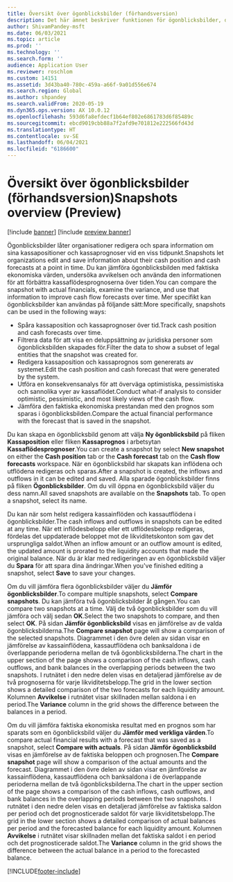 ```yaml
---
title: Översikt över ögonblicksbilder (förhandsversion)
description: Det här ämnet beskriver funktionen för ögonblicksbilder, där du kan spara en kassaflödesprognos för analys eller jämförelse med verkliga värden senare. När du genererar en kassaflödesprognos kan du spara den som en "ögonblicksbild". Du kan sedan använda ögonblicksbilderna för att redigera de konton som inkluderades i prognosen, eller jämföra prognosen i ögonblicksbilden med verkliga värden.
author: ShivamPandey-msft
ms.date: 06/03/2021
ms.topic: article
ms.prod: ''
ms.technology: ''
ms.search.form: ''
audience: Application User
ms.reviewer: roschlom
ms.custom: 14151
ms.assetid: 3d43ba40-780c-459a-a66f-9a01d556e674
ms.search.region: Global
ms.author: shpandey
ms.search.validFrom: 2020-05-19
ms.dyn365.ops.version: AX 10.0.12
ms.openlocfilehash: 593d6fa8efdecf1b64ef802e6861783d6f85489c
ms.sourcegitcommit: ebcd9019cbb88a7f2afd9e701812e222566fd43d
ms.translationtype: HT
ms.contentlocale: sv-SE
ms.lasthandoff: 06/04/2021
ms.locfileid: "6186600"
---
```

# <a name="snapshots-overview-preview"></a><span data-ttu-id="9b1ce-105">Översikt över ögonblicksbilder (förhandsversion)</span><span class="sxs-lookup"><span data-stu-id="9b1ce-105">Snapshots overview (Preview)</span></span>

[!include [banner](../includes/banner.md)]
[!include [preview banner](../includes/preview-banner.md)]

<span data-ttu-id="9b1ce-106">Ögonblicksbilder låter organisationer redigera och spara information om sina kassapositioner och kassaprognoser vid en viss tidpunkt.</span><span class="sxs-lookup"><span data-stu-id="9b1ce-106">Snapshots let organizations edit and save information about their cash position and cash forecasts at a point in time.</span></span> <span data-ttu-id="9b1ce-107">Du kan jämföra ögonblicksbilden med faktiska ekonomiska värden, undersöka avvikelsen och använda den informationen för att förbättra kassaflödesprognoserna över tiden.</span><span class="sxs-lookup"><span data-stu-id="9b1ce-107">You can compare the snapshot with actual financials, examine the variance, and use that information to improve cash flow forecasts over time.</span></span> <span data-ttu-id="9b1ce-108">Mer specifikt kan ögonblicksbilder kan användas på följande sätt:</span><span class="sxs-lookup"><span data-stu-id="9b1ce-108">More specifically, snapshots can be used in the following ways:</span></span>

- <span data-ttu-id="9b1ce-109">Spåra kassaposition och kassaprognoser över tid.</span><span class="sxs-lookup"><span data-stu-id="9b1ce-109">Track cash position and cash forecasts over time.</span></span>
- <span data-ttu-id="9b1ce-110">Filtrera data för att visa en deluppsättning av juridiska personer som ögonblicksbilden skapades för.</span><span class="sxs-lookup"><span data-stu-id="9b1ce-110">Filter the data to show a subset of legal entities that the snapshot was created for.</span></span>
- <span data-ttu-id="9b1ce-111">Redigera kassaposition och kassaprognos som genererats av systemet.</span><span class="sxs-lookup"><span data-stu-id="9b1ce-111">Edit the cash position and cash forecast that were generated by the system.</span></span>
- <span data-ttu-id="9b1ce-112">Utföra en konsekvensanalys för att överväga optimistiska, pessimistiska och sannolika vyer av kassaflödet.</span><span class="sxs-lookup"><span data-stu-id="9b1ce-112">Conduct what-if analysis to consider optimistic, pessimistic, and most likely views of the cash flow.</span></span>
- <span data-ttu-id="9b1ce-113">Jämföra den faktiska ekonomiska prestandan med den prognos som sparas i ögonblicksbilden.</span><span class="sxs-lookup"><span data-stu-id="9b1ce-113">Compare the actual financial performance with the forecast that is saved in the snapshot.</span></span>

<span data-ttu-id="9b1ce-114">Du kan skapa en ögonblicksbild genom att välja **Ny ögonblicksbild** på fliken **Kassaposition** eller fliken **Kassaprognos** i arbetsytan **Kassaflödesprognoser**.</span><span class="sxs-lookup"><span data-stu-id="9b1ce-114">You can create a snapshot by select **New snapshot** on either the **Cash position** tab or the **Cash forecast** tab on the **Cash flow forecasts** workspace.</span></span> <span data-ttu-id="9b1ce-115">När en ögonblicksbild har skapats kan inflödena och utflödena redigeras och sparas.</span><span class="sxs-lookup"><span data-stu-id="9b1ce-115">After a snapshot is created, the inflows and outflows in it can be edited and saved.</span></span> <span data-ttu-id="9b1ce-116">Alla sparade ögonblicksbilder finns på fliken **Ögonblicksbilder**. Om du vill öppna en ögonblicksbild väljer du dess namn.</span><span class="sxs-lookup"><span data-stu-id="9b1ce-116">All saved snapshots are available on the **Snapshots** tab. To open a snapshot, select its name.</span></span>

<span data-ttu-id="9b1ce-117">Du kan när som helst redigera kassainflöden och kassautflödena i ögonblicksbilder.</span><span class="sxs-lookup"><span data-stu-id="9b1ce-117">The cash inflows and outflows in snapshots can be edited at any time.</span></span> <span data-ttu-id="9b1ce-118">När ett inflödesbelopp eller ett utflödesbelopp redigeras, fördelas det uppdaterade beloppet mot de likviditetskonton som gav det ursprungliga saldot.</span><span class="sxs-lookup"><span data-stu-id="9b1ce-118">When an inflow amount or an outflow amount is edited, the updated amount is prorated to the liquidity accounts that made the original balance.</span></span> <span data-ttu-id="9b1ce-119">När du är klar med redigeringen av en ögonblicksbild väljer du **Spara** för att spara dina ändringar.</span><span class="sxs-lookup"><span data-stu-id="9b1ce-119">When you've finished editing a snapshot, select **Save** to save your changes.</span></span>

<span data-ttu-id="9b1ce-120">Om du vill jämföra flera ögonblicksbilder väljer du **Jämför ögonblicksbilder**.</span><span class="sxs-lookup"><span data-stu-id="9b1ce-120">To compare multiple snapshots, select **Compare snapshots**.</span></span> <span data-ttu-id="9b1ce-121">Du kan jämföra två ögonblicksbilder åt gången.</span><span class="sxs-lookup"><span data-stu-id="9b1ce-121">You can compare two snapshots at a time.</span></span> <span data-ttu-id="9b1ce-122">Välj de två ögonblicksbilder som du vill jämföra och välj sedan **OK**.</span><span class="sxs-lookup"><span data-stu-id="9b1ce-122">Select the two snapshots to compare, and then select **OK**.</span></span> <span data-ttu-id="9b1ce-123">På sidan **Jämför ögonblicksbild** visas en jämförelse av de valda ögonblicksbilderna.</span><span class="sxs-lookup"><span data-stu-id="9b1ce-123">The **Compare snapshot** page will show a comparison of the selected snapshots.</span></span> <span data-ttu-id="9b1ce-124">Diagrammet i den övre delen av sidan visar en jämförelse av kassainflödena, kassautflödena och banksaldona i de överlappande perioderna mellan de två ögonblicksbilderna.</span><span class="sxs-lookup"><span data-stu-id="9b1ce-124">The chart in the upper section of the page shows a comparison of the cash inflows, cash outflows, and bank balances in the overlapping periods between the two snapshots.</span></span> <span data-ttu-id="9b1ce-125">I rutnätet i den nedre delen visas en detaljerad jämförelse av de två prognoserna för varje likviditetsbelopp.</span><span class="sxs-lookup"><span data-stu-id="9b1ce-125">The grid in the lower section shows a detailed comparison of the two forecasts for each liquidity amount.</span></span> <span data-ttu-id="9b1ce-126">Kolumnen **Avvikelse** i rutnätet visar skillnaden mellan saldona i en period.</span><span class="sxs-lookup"><span data-stu-id="9b1ce-126">The **Variance** column in the grid shows the difference between the balances in a period.</span></span>

<span data-ttu-id="9b1ce-127">Om du vill jämföra faktiska ekonomiska resultat med en prognos som har sparats som en ögonblicksbild väljer du **Jämför med verkliga värden**.</span><span class="sxs-lookup"><span data-stu-id="9b1ce-127">To compare actual financial results with a forecast that was saved as a snapshot, select **Compare with actuals**.</span></span> <span data-ttu-id="9b1ce-128">På sidan **Jämför ögonblicksbild** visas en jämförelse av de faktiska beloppen och prognosen.</span><span class="sxs-lookup"><span data-stu-id="9b1ce-128">The **Compare snapshot** page will show a comparison of the actual amounts and the forecast.</span></span> <span data-ttu-id="9b1ce-129">Diagrammet i den övre delen av sidan visar en jämförelse av kassainflödena, kassautflödena och banksaldona i de överlappande perioderna mellan de två ögonblicksbilderna.</span><span class="sxs-lookup"><span data-stu-id="9b1ce-129">The chart in the upper section of the page shows a comparison of the cash inflows, cash outflows, and bank balances in the overlapping periods between the two snapshots.</span></span> <span data-ttu-id="9b1ce-130">I rutnätet i den nedre delen visas en detaljerad jämförelse av faktiska saldon per period och det prognosticerade saldot för varje likviditetsbelopp.</span><span class="sxs-lookup"><span data-stu-id="9b1ce-130">The grid in the lower section shows a detailed comparison of actual balances per period and the forecasted balance for each liquidity amount.</span></span> <span data-ttu-id="9b1ce-131">Kolumnen **Avvikelse** i rutnätet visar skillnaden mellan det faktiska saldot i en period och det prognosticerade saldot.</span><span class="sxs-lookup"><span data-stu-id="9b1ce-131">The **Variance** column in the grid shows the difference between the actual balance in a period to the forecasted balance.</span></span>

[!INCLUDE[footer-include](../../includes/footer-banner.md)]
